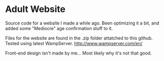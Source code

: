 # Adult Website
Source code for a website I made a while ago. Been optimizing it a bit, and added some "Mediocre" age confirmation stuff to it.


Files for the website are found in the .zip folder attatched to this github.
Tested using latest WampServer. http://www.wampserver.com/en/

Front-end design isn't made by me... Most likely why it's not that good.
